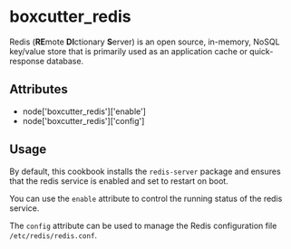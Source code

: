 boxcutter_redis
===============

Redis (**RE**mote **DI**ctionary **S**erver) is an open source, in-memory,
NoSQL key/value store that is primarily used as an application cache or
quick-response database.

Attributes 
----------

- node['boxcutter_redis']['enable']
- node['boxcutter_redis']['config']

Usage
-----

By default, this cookbook installs the `redis-server` package and ensures
that the redis service is enabled and set to restart on boot.

You can use the `enable` attribute to control the running status of the
redis service.

The `config` attribute can be used to manage the Redis configuration file
`/etc/redis/redis.conf`.
